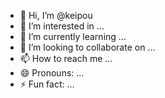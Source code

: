 - 👋 Hi, I’m @keipou
- 👀 I’m interested in ...
- 🌱 I’m currently learning ...
- 💞️ I’m looking to collaborate on ...
- 📫 How to reach me ...
- 😄 Pronouns: ...
- ⚡ Fun fact: ...

<!---
keipou/keipou is a ✨ special ✨ repository because its `README.md` (this file) appears on your GitHub profile.
You can click the Preview link to take a look at your changes.
--->
